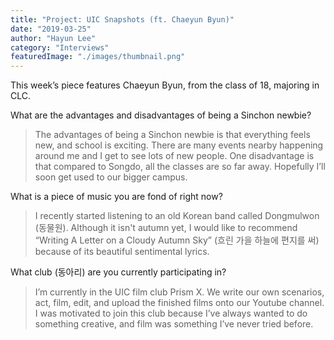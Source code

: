 ```yaml
---
title: "Project: UIC Snapshots (ft. Chaeyun Byun)"
date: "2019-03-25"
author: "Hayun Lee"
category: "Interviews"
featuredImage: "./images/thumbnail.png"
---
```


This week’s piece features Chaeyun Byun, from the class of 18, majoring in CLC.

What are the advantages and disadvantages of being a Sinchon newbie?

> The advantages of being a Sinchon newbie is that everything feels new, and school is exciting. There are many events nearby happening around me and I get to see lots of new people. One disadvantage is that compared to Songdo, all the classes are so far away. Hopefully I’ll soon get used to our bigger campus.

What is a piece of music you are fond of right now?

> I recently started listening to an old Korean band called Dongmulwon (동물원). Although it isn't autumn yet, I would like to recommend “Writing A Letter on a Cloudy Autumn Sky” (흐린 가을 하늘에 편지를 써) because of its beautiful sentimental lyrics.

What club (동아리) are you currently participating in?

> I’m currently in the UIC film club Prism X. We write our own scenarios, act, film, edit, and upload the finished films onto our Youtube channel. I was motivated to join this club because I’ve always wanted to do something creative, and film was something I’ve never tried before.
